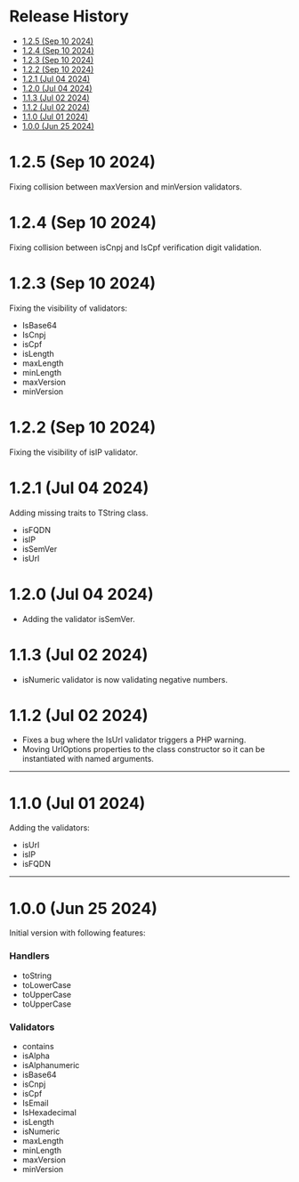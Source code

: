 # Release History <!-- omit in toc -->

- [1.2.5 (Sep 10 2024)](#125-sep-10-2024)
- [1.2.4 (Sep 10 2024)](#124-sep-10-2024)
- [1.2.3 (Sep 10 2024)](#123-sep-10-2024)
- [1.2.2 (Sep 10 2024)](#122-sep-10-2024)
- [1.2.1 (Jul 04 2024)](#121-jul-04-2024)
- [1.2.0 (Jul 04 2024)](#120-jul-04-2024)
- [1.1.3 (Jul 02 2024)](#113-jul-02-2024)
- [1.1.2 (Jul 02 2024)](#112-jul-02-2024)
- [1.1.0 (Jul 01 2024)](#110-jul-01-2024)
- [1.0.0 (Jun 25 2024)](#100-jun-25-2024)

# 1.2.5 (Sep 10 2024)

Fixing collision between maxVersion and minVersion validators.

# 1.2.4 (Sep 10 2024)

Fixing collision between isCnpj and IsCpf verification digit validation.

# 1.2.3 (Sep 10 2024)

Fixing the visibility of validators:

- IsBase64
- IsCnpj
- isCpf
- isLength
- maxLength
- minLength
- maxVersion
- minVersion

# 1.2.2 (Sep 10 2024)

Fixing the visibility of isIP validator.

# 1.2.1 (Jul 04 2024)

Adding missing traits to TString class.

- isFQDN
- isIP
- isSemVer
- isUrl

# 1.2.0 (Jul 04 2024)

- Adding the validator isSemVer.

# 1.1.3 (Jul 02 2024)

- isNumeric validator is now validating negative numbers.

# 1.1.2 (Jul 02 2024)

- Fixes a bug where the IsUrl validator triggers a PHP warning.
- Moving UrlOptions properties to the class constructor so it can be
  instantiated with named arguments.

---

# 1.1.0 (Jul 01 2024)

Adding the validators:

- isUrl
- isIP
- isFQDN

---

# 1.0.0 (Jun 25 2024)

Initial version with following features:

### Handlers <!-- omit in toc -->

- toString
- toLowerCase
- toUpperCase
- toUpperCase

### Validators <!-- omit in toc -->

- contains
- isAlpha
- isAlphanumeric
- isBase64
- isCnpj
- isCpf
- IsEmail
- IsHexadecimal
- isLength
- isNumeric
- maxLength
- minLength
- maxVersion
- minVersion

